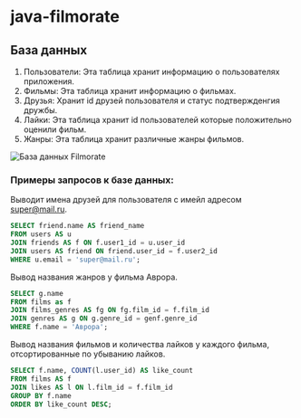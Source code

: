 # java-filmorate
## База данных
1. Пользователи: Эта таблица хранит информацию о пользователях приложения.
2. Фильмы: Эта таблица хранит информацию о фильмах. 
3. Друзья: Хранит id друзей пользователя и статус подтвержденгия дружбы.
4. Лайки: Эта таблица хранит id пользователей которые положительно оценили фильм.
5. Жанры: Эта таблица хранит различные жанры фильмов.

![База данных Filmorate](https://i.ibb.co/MZhVbr3/image.jpg)

### Примеры запросов к базе данных:

Выводит имена друзей для пользователя с имейл адресом super@mail.ru.
```SQL
SELECT friend.name AS friend_name
FROM users AS u
JOIN friends AS f ON f.user1_id = u.user_id
JOIN users AS friend ON friend.user_id = f.user2_id
WHERE u.email = 'super@mail.ru';
```
Вывод названия жанров у фильма Аврора.
```SQL
SELECT g.name
FROM films as f
JOIN films_genres AS fg ON fg.film_id = f.film_id
JOIN genres AS g ON g.genre_id = genf.genre_id
WHERE f.name = 'Аврора';
```
Вывод названия фильмов и количества лайков у каждого фильма, отсортированные по убыванию лайков.
```SQL
SELECT f.name, COUNT(l.user_id) AS like_count
FROM films AS f
JOIN likes AS l ON l.film_id = f.film_id
GROUP BY f.name
ORDER BY like_count DESC;
```
